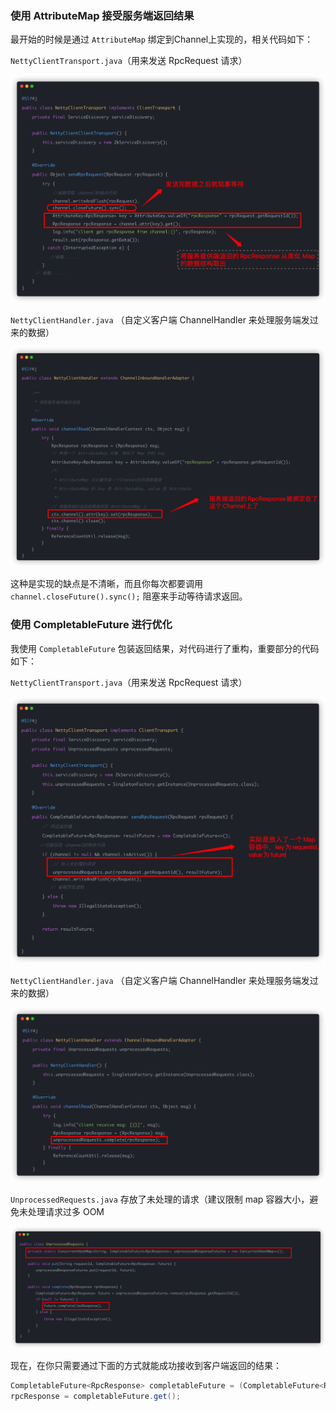 

### 使用 AttributeMap 接受服务端返回结果

最开始的时候是通过 `AttributeMap` 绑定到Channel上实现的，相关代码如下：

`NettyClientTransport.java`（用来发送 RpcRequest 请求）

![](./../images/CompletableFuture-RpcResponse/NettyClientTransport1.png)

`NettyClientHandler.java` （自定义客户端 ChannelHandler 来处理服务端发过来的数据）

![](./../images/CompletableFuture-RpcResponse/NettyClientHandle1.png)

这种是实现的缺点是不清晰，而且你每次都要调用 ` channel.closeFuture().sync();` 阻塞来手动等待请求返回。

### 使用 CompletableFuture 进行优化

我使用 `CompletableFuture` 包装返回结果，对代码进行了重构，重要部分的代码如下：

`NettyClientTransport.java`（用来发送 RpcRequest 请求）

![](./../images/CompletableFuture-RpcResponse/NettyClientTransport2.png)

`NettyClientHandler.java` （自定义客户端 ChannelHandler 来处理服务端发过来的数据）

![](./../images/CompletableFuture-RpcResponse/NettyClientHandle2.png)

`UnprocessedRequests.java` 存放了未处理的请求（建议限制 map 容器大小，避免未处理请求过多 OOM

![](./../images/CompletableFuture-RpcResponse/UnprocessedRequests.png)

现在，在你只需要通过下面的方式就能成功接收到客户端返回的结果：

```java
CompletableFuture<RpcResponse> completableFuture = (CompletableFuture<RpcResponse>) rpcRequestTransport.sendRpcRequest(rpcRequest);
rpcResponse = completableFuture.get();
```


